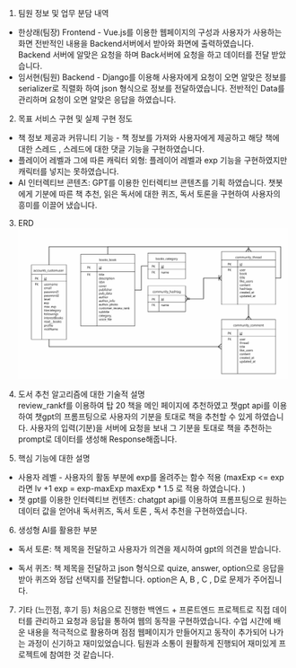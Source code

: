 1. 팀원 정보 및 업무 분담 내역 
- 한상래(팀장) Frontend - Vue.js를 이용한 웹페이지의 구성과 사용자가 사용하는 화면 전반적인 내용을 Backend서버에서 받아와 화면에 출력하였습니다. Backend 서버에 알맞은 요청을 하며 Back서버에 요청을 하고 데이터를 전달 받았습니다.  
- 임서현(팀원) Backend  - Django를 이용해 사용자에게 요청이 오면 알맞은 정보를 serializer로 직렬화 하여 json 형식으로 정보를 전달하였습니다. 전반적인 Data를 관리하며 요청이 오면 알맞은 응답을 하였습니다. 

2. 목표 서비스 구현 및 실제 구현 정도
- 책 정보 제공과 커뮤니티 기능 - 책 정보를 가져와 사용자에게 제공하고 해당 책에 대한 스레드 , 스레드에 대한 댓글 기능을 구현하였습니다.  
- 플레이어 레벨과 그에 따른 캐릭터 외형: 플레이어 레벨과 exp 기능을 구현하였지만 캐릭터를 넣지는 못하였습니다. 
- AI 인터렉티브 콘텐츠: GPT를 이용한 인터렉티브 콘텐츠를 기획 하였습니다. 챗봇에게 기분에 따른 책 추천, 읽은 독서에 대한 퀴즈, 독서 토론을 구현하여 사용자의 흥미를 이끌어 냈습니다. 

3.  ERD 
![poster](./ERD.png)


4. 도서 추천 알고리즘에 대한 기술적 설명  
review_rankf를 이용하여 탑 20 책을 메인 페이지에 추천하였고 챗gpt api를 이용하여 챗gpt의 프롬프팅으로 사용자의 기분을 토대로 책을 추천할 수 있게 하였습니다. 사용자의 입력(기분)을 서버에 요청을 보내 그 기분을 토대로 책을 추천하는 prompt로 데이터를 생성해 Response해줍니다. 

5. 핵심 기능에 대한 설명  
- 사용자 레벨 - 사용자의 활동 부분에 exp를 올려주는 함수 적용 (maxExp <= exp 라면 lv +1 exp = exp-maxExp maxExp * 1.5 로 적용 하였습니다. )
- 챗 gpt를 이용한 인터렉티브 컨텐츠: chatgpt api를 이용하여 프롬프팅으로 원하는 데이터 값을 얻어내 독서퀴즈, 독서 토론 , 독서 추천을 구현하였습니다. 

6. 생성형 AI를 활용한 부분 
- 독서 토론: 책 제목을 전달하고 사용자가 의견을 제시하여 gpt의 의견을 받습니다. 

- 독서 퀴즈: 책 제목을 전달하고 json 형식으로 quize, answer, option으로 응답을 받아 퀴즈와 정답 선택지를 전달합니다. option은 A, B , C , D로 
문제가 주어집니다. 

7. 기타 (느낀점, 후기 등)
처음으로 진행한 백엔드 + 프론트엔드 프로젝트로 직접 데이터를 관리하고 요청과 응답을 통하여 웹의 동작을 구현하였습니다. 수업 시간에 배운 내용을 적극적으로 활용하며 점점 웹페이지가 만들어지고 동작이 추가되어 나가는 과정이 신기하고 재미있었습니다. 팀원과 소통이 원활하게 진행되어 재미있게 프로젝트에 참여한 것 같습니다. 